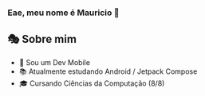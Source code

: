 ### Eae, meu nome é Mauricio 👋

<h2>🎭 Sobre mim</h2>
<ul>
  <li>🚀 Sou um Dev Mobile</li>
  <li>📚 Atualmente estudando Android / Jetpack Compose</li>
  <li>🎓 Cursando Ciências da Computação (8/8)</li> 
</ul>
